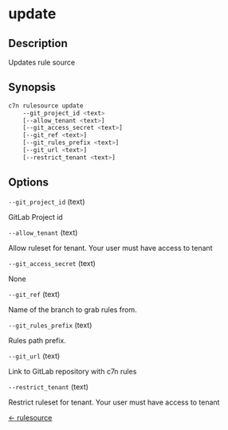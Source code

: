 # update

## Description

Updates rule source

## Synopsis

```bash
c7n rulesource update
    --git_project_id <text>
    [--allow_tenant <text>]
    [--git_access_secret <text>]
    [--git_ref <text>]
    [--git_rules_prefix <text>]
    [--git_url <text>]
    [--restrict_tenant <text>]
```

## Options

`--git_project_id` (text) 

GitLab Project id

`--allow_tenant` (text) 

Allow ruleset for tenant. Your user must have access to tenant

`--git_access_secret` (text) 

None

`--git_ref` (text) 

Name of the branch to grab rules from.

`--git_rules_prefix` (text) 

Rules path prefix.

`--git_url` (text) 

Link to GitLab repository with c7n rules

`--restrict_tenant` (text) 

Restrict ruleset for tenant. Your user must have access to tenant


[← rulesource](./index.md)